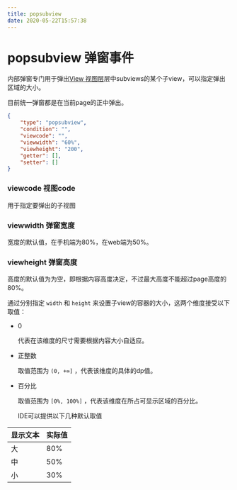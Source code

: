 ```yaml
---
title: popsubview
date: 2020-05-22T15:57:38
---
```


# popsubview 弹窗事件

内部弹窗专门用于弹出[View 视图层](../../Page/View.md)层中subviews的某个子view，可以指定弹出区域的大小。

目前统一弹窗都是在当前page的正中弹出。

```json
{
    "type": "popsubview",
    "condition": "",
    "viewcode": "",
    "viewwidth": "60%",
    "viewheight": "200",
    "getter": [],
    "setter": []
}
```

### viewcode 视图code

用于指定要弹出的子视图

### viewwidth 弹窗宽度

宽度的默认值，在手机端为80%，在web端为50%。

### viewheight 弹窗高度

高度的默认值为为空，即根据内容高度决定，不过最大高度不能超过page高度的80%。

通过分别指定 `width` 和 `height` 来设置子view的容器的大小，这两个维度接受以下取值：

* 0

  代表在该维度的尺寸需要根据内容大小自适应。

* 正整数

  取值范围为 `(0, +∞]` ，代表该维度的具体的dp值。

* 百分比

  取值范围为 `[0%, 100%]` ，代表该维度在所占可显示区域的百分比。

  IDE可以提供以下几种默认取值

|显示文本|实际值|
|---|---|
|大|80%|
|中|50%|
|小|30%|